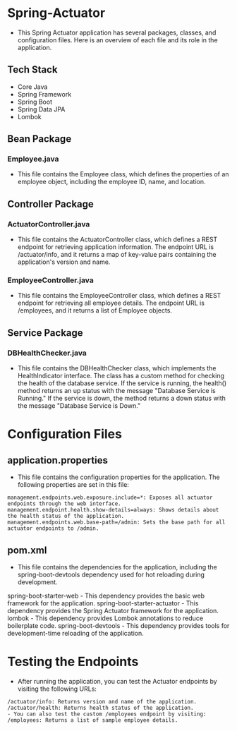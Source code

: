 # Spring-Actuator
- This Spring Actuator application has several packages, classes, and configuration files. Here is an overview of each file and its role in the application.

## Tech Stack

- Core Java
- Spring Framework
- Spring Boot
- Spring Data JPA
- Lombok

## Bean Package
### Employee.java
- This file contains the Employee class, which defines the properties of an employee object, including the employee ID, name, and location.

## Controller Package
### ActuatorController.java
- This file contains the ActuatorController class, which defines a REST endpoint for retrieving application information. The endpoint URL is /actuator/info, and it returns a map of key-value pairs containing the application's version and name.

### EmployeeController.java
- This file contains the EmployeeController class, which defines a REST endpoint for retrieving all employee details. The endpoint URL is /employees, and it returns a list of Employee objects.

## Service Package
### DBHealthChecker.java
- This file contains the DBHealthChecker class, which implements the HealthIndicator interface. The class has a custom method for checking the health of the database service. If the service is running, the health() method returns an up status with the message "Database Service is Running." If the service is down, the method returns a down status with the message "Database Service is Down."

# Configuration Files
## application.properties
- This file contains the configuration properties for the application. The following properties are set in this file:

```
management.endpoints.web.exposure.include=*: Exposes all actuator endpoints through the web interface.
management.endpoint.health.show-details=always: Shows details about the health status of the application.
management.endpoints.web.base-path=/admin: Sets the base path for all actuator endpoints to /admin.

```
## pom.xml
- This file contains the dependencies for the application, including the spring-boot-devtools dependency used for hot reloading during development.

spring-boot-starter-web - This dependency provides the basic web framework for the application.
spring-boot-starter-actuator - This dependency provides the Spring Actuator framework for the application.
lombok - This dependency provides Lombok annotations to reduce boilerplate code.
spring-boot-devtools - This dependency provides tools for development-time reloading of the application.

# Testing the Endpoints
- After running the application, you can test the Actuator endpoints by visiting the following URLs:

```
/actuator/info: Returns version and name of the application.
/actuator/health: Returns health status of the application.
- You can also test the custom /employees endpoint by visiting:
/employees: Returns a list of sample employee details.

```
